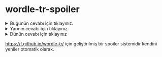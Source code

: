 # wordle-tr-spoiler

<details>
  <summary>Bugünün cevabı için tıklayınız.</summary>
  <br>
    <b> giriş </b>
</details>

<details>
  <summary>Yarının cevabı için tıklayınız</summary>
  <br>
   <b> torna </b>
</details>

<details>
  <summary>Dünün cevabı için tıklayınız </summary>
  <br>
  <b> iyice </b>
</details>

https://f.github.io/wordle-tr/ için geliştirilmiş bir spoiler sistemidir kendini yeniler otomatik olarak.

